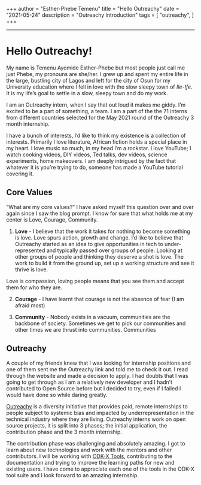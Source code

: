 +++
author = "Esther-Phebe Temenu"
title = "Hello Outreachy"
date = "2021-05-24"
description = "Outreachy introduction"
tags = [
    "outreachy",
]
+++

---
# Hello Outreachy!
My name is Temenu Ayomide Esther-Phebe but most people just call me just Phebe, my pronouns are she/her. I grew up and spent my entire life in the large, bustling city of Lagos and left for the city of Osun for my University education where I fell in love with the slow sleepy town of *Ile-Ife*. It is my life’s goal to settle in a slow, sleepy town and do my work.

I am an Outreachy intern, when I say that out loud it makes me giddy. I’m excited to be a part of something, a team. I am a part of the the 71 interns from different countries selected for the May 2021 round of the Outreachy 3 month internship.

I have a bunch of interests, I’d like to think my existence is a collection of interests. Primarily I love literature, African fiction holds a special place in my heart. I love music so much, in my head I’m a rockstar. I love YouTube; I watch cooking videos, DIY videos, Ted talks, dev videos, science experiments, home makeovers. I am deeply intrigued by the fact that whatever it is you’re trying to do, someone has made a YouTube tutorial covering it.

## Core Values
“What are my core values?” I have asked myself this question over and over again since I saw the blog prompt. I know for sure that what holds me at my center is Love, Courage, Community. 

1. **Love** -  I believe that the work it takes for nothing to become something is love. Love spurs action, growth and change. I’d like to believe that Outreachy started as an idea to give opportunities in tech to under-represented and typically passed over groups of people. Looking at other groups of people and thinking they deserve a shot is love. The work to build it from the ground up, set up a working structure and see it thrive is love. 

Love is compassion, loving people means that you see them and accept them for who they are.

2. **Courage** - I have learnt that courage is not the absence of fear (I am afraid most)

3. **Community** - Nobody exists in a vacuum, communities are the backbone of society. Sometimes we get to pick our communities and other times we are thrust into communities. Communities

## Outreachy
A couple of my friends knew that I was looking for internship positions and one of them sent me the Outreachy link and told me to check it out. I read through the website and made a decision to apply. I had doubts that I was going to get through as I am a relatively new developer and I hadn’t contributed to Open Source before but I decided to try, even if I failed I would have done so while daring greatly.

[Outreachy](https://www.outreachy.org/) is a diversity initiative that provides paid, remote internships to people subject to systemic bias and impacted by underrepresentation in the technical industry where they are living. Outreachy interns work on open source projects, it is split into 3 phases; the initial application, the contribution phase and the 3 month internship.

The contribution phase was challenging and absolutely amazing. I got to learn about new technologies and work with the mentors and other contributors. I will be working with [ODK-X Tools](https://odk-x.org/), contributing to the documentation and trying to improve the learning paths for new and existing users. I have come to appreciate each one of the tools in the ODK-X tool suite and I look forward to an amazing internship.  
